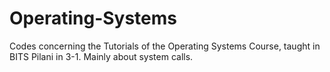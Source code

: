 # Operating-Systems

Codes concerning the Tutorials of the Operating Systems Course, taught in BITS Pilani in 3-1. Mainly about system calls.
